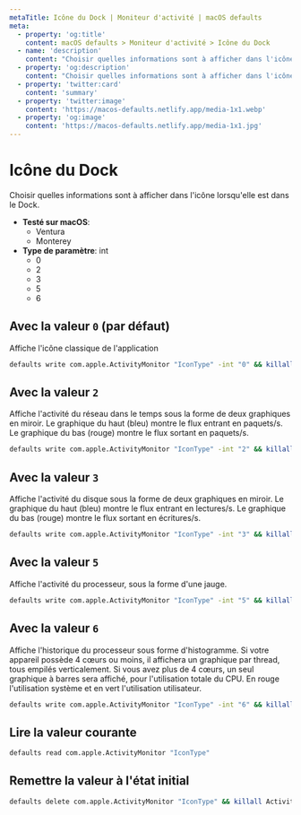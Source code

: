 ```yaml
---
metaTitle: Icône du Dock | Moniteur d'activité | macOS defaults
meta:
  - property: 'og:title'
    content: macOS defaults > Moniteur d'activité > Icône du Dock
  - name: 'description'
    content: "Choisir quelles informations sont à afficher dans l'icône lorsqu'elle est dans le Dock."
  - property: 'og:description'
    content: "Choisir quelles informations sont à afficher dans l'icône lorsqu'elle est dans le Dock."
  - property: 'twitter:card'
    content: 'summary'
  - property: 'twitter:image'
    content: 'https://macos-defaults.netlify.app/media-1x1.webp'
  - property: 'og:image'
    content: 'https://macos-defaults.netlify.app/media-1x1.jpg'
---
```


# Icône du Dock

Choisir quelles informations sont à afficher dans l'icône lorsqu'elle est dans le Dock.

<!-- break lists -->

- **Testé sur macOS**:
  - Ventura
  - Monterey
- **Type de paramètre**: int
  - 0
  - 2
  - 3
  - 5
  - 6

## Avec la valeur `0` (par défaut)

Affiche l'icône classique de l'application

```bash
defaults write com.apple.ActivityMonitor "IconType" -int "0" && killall Activity\ Monitor
```

## Avec la valeur `2`

Affiche l'activité du réseau dans le temps sous la forme de deux graphiques en miroir.
Le graphique du haut (bleu) montre le flux entrant en paquets/s.
Le graphique du bas (rouge) montre le flux sortant en paquets/s.

```bash
defaults write com.apple.ActivityMonitor "IconType" -int "2" && killall Activity\ Monitor
```

## Avec la valeur `3`

Affiche l'activité du disque sous la forme de deux graphiques en miroir.
Le graphique du haut (bleu) montre le flux entrant en lectures/s.
Le graphique du bas (rouge) montre le flux sortant en écritures/s.

```bash
defaults write com.apple.ActivityMonitor "IconType" -int "3" && killall Activity\ Monitor
```

## Avec la valeur `5`

Affiche l'activité du processeur, sous la forme d'une jauge.

```bash
defaults write com.apple.ActivityMonitor "IconType" -int "5" && killall Activity\ Monitor
```

## Avec la valeur `6`

Affiche l'historique du processeur sous forme d'histogramme.
Si votre appareil possède 4 cœurs ou moins, il affichera un graphique par thread, tous empilés verticalement.
Si vous avez plus de 4 cœurs, un seul graphique à barres sera affiché, pour l'utilisation totale du CPU.
En rouge l'utilisation système et en vert l'utilisation utilisateur.

```bash
defaults write com.apple.ActivityMonitor "IconType" -int "6" && killall Activity\ Monitor
```

## Lire la valeur courante

```bash
defaults read com.apple.ActivityMonitor "IconType"
```

## Remettre la valeur à l'état initial

```bash
defaults delete com.apple.ActivityMonitor "IconType" && killall Activity\ Monitor
```
